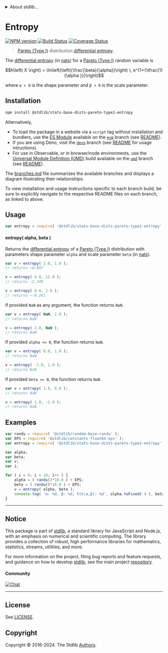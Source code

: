 <!--

@license Apache-2.0

Copyright (c) 2018 The Stdlib Authors.

Licensed under the Apache License, Version 2.0 (the "License");
you may not use this file except in compliance with the License.
You may obtain a copy of the License at

   http://www.apache.org/licenses/LICENSE-2.0

Unless required by applicable law or agreed to in writing, software
distributed under the License is distributed on an "AS IS" BASIS,
WITHOUT WARRANTIES OR CONDITIONS OF ANY KIND, either express or implied.
See the License for the specific language governing permissions and
limitations under the License.

-->


<details>
  <summary>
    About stdlib...
  </summary>
  <p>We believe in a future in which the web is a preferred environment for numerical computation. To help realize this future, we've built stdlib. stdlib is a standard library, with an emphasis on numerical and scientific computation, written in JavaScript (and C) for execution in browsers and in Node.js.</p>
  <p>The library is fully decomposable, being architected in such a way that you can swap out and mix and match APIs and functionality to cater to your exact preferences and use cases.</p>
  <p>When you use stdlib, you can be absolutely certain that you are using the most thorough, rigorous, well-written, studied, documented, tested, measured, and high-quality code out there.</p>
  <p>To join us in bringing numerical computing to the web, get started by checking us out on <a href="https://github.com/stdlib-js/stdlib">GitHub</a>, and please consider <a href="https://opencollective.com/stdlib">financially supporting stdlib</a>. We greatly appreciate your continued support!</p>
</details>

# Entropy

[![NPM version][npm-image]][npm-url] [![Build Status][test-image]][test-url] [![Coverage Status][coverage-image]][coverage-url] <!-- [![dependencies][dependencies-image]][dependencies-url] -->

> [Pareto (Type I)][pareto-distribution] distribution [differential entropy][entropy].

<!-- Section to include introductory text. Make sure to keep an empty line after the intro `section` element and another before the `/section` close. -->

<section class="intro">

The [differential entropy][entropy] (in [nats][nats]) for a [Pareto (Type I)][pareto-distribution] random variable is

<!-- <equation class="equation" label="eq:pareto_type1_entropy" align="center" raw="h\left( X \right) =  \ln\left(\left({\frac{\beta}{\alpha}}\right) \, e^{1+{\tfrac{1}{\alpha }}}\right)" alt="Differential entropy for a Pareto (Type I) distribution."> -->

```math
h\left( X \right) =  \ln\left(\left({\frac{\beta}{\alpha}}\right) \, e^{1+{\tfrac{1}{\alpha }}}\right)
```

<!-- <div class="equation" align="center" data-raw-text="h\left( X \right) =  \ln\left(\left({\frac{\beta}{\alpha}}\right) \, e^{1+{\tfrac{1}{\alpha }}}\right)" data-equation="eq:pareto_type1_entropy">
    <img src="https://cdn.jsdelivr.net/gh/stdlib-js/stdlib@591cf9d5c3a0cd3c1ceec961e5c49d73a68374cb/lib/node_modules/@stdlib/stats/base/dists/pareto-type1/entropy/docs/img/equation_pareto_type1_entropy.svg" alt="Differential entropy for a Pareto (Type I) distribution.">
    <br>
</div> -->

<!-- </equation> -->

where `α > 0` is the shape parameter and `β > 0` is the scale parameter.

</section>

<!-- /.intro -->

<!-- Package usage documentation. -->

<section class="installation">

## Installation

```bash
npm install @stdlib/stats-base-dists-pareto-type1-entropy
```

Alternatively,

-   To load the package in a website via a `script` tag without installation and bundlers, use the [ES Module][es-module] available on the [`esm`][esm-url] branch (see [README][esm-readme]).
-   If you are using Deno, visit the [`deno`][deno-url] branch (see [README][deno-readme] for usage intructions).
-   For use in Observable, or in browser/node environments, use the [Universal Module Definition (UMD)][umd] build available on the [`umd`][umd-url] branch (see [README][umd-readme]).

The [branches.md][branches-url] file summarizes the available branches and displays a diagram illustrating their relationships.

To view installation and usage instructions specific to each branch build, be sure to explicitly navigate to the respective README files on each branch, as linked to above.

</section>

<section class="usage">

## Usage

```javascript
var entropy = require( '@stdlib/stats-base-dists-pareto-type1-entropy' );
```

#### entropy( alpha, beta )

Returns the [differential entropy][entropy] of a [Pareto (Type I)][pareto-distribution] distribution with parameters shape parameter `alpha` and scale parameter `beta` (in [nats][nats]).

```javascript
var v = entropy( 2.0, 1.0 );
// returns ~0.807

v = entropy( 4.0, 12.0 );
// returns ~2.349

v = entropy( 8.0, 2.0 );
// returns ~-0.261
```

If provided `NaN` as any argument, the function returns `NaN`.

```javascript
var v = entropy( NaN, 2.0 );
// returns NaN

v = entropy( 2.0, NaN );
// returns NaN
```

If provided `alpha <= 0`, the function returns `NaN`.

```javascript
var v = entropy( 0.0, 1.0 );
// returns NaN

v = entropy( -1.0, 1.0 );
// returns NaN
```

If provided `beta <= 0`, the function returns `NaN`.

```javascript
var v = entropy( 1.0, 0.0 );
// returns NaN

v = entropy( 1.0, -1.0 );
// returns NaN
```

</section>

<!-- /.usage -->

<!-- Package usage notes. Make sure to keep an empty line after the `section` element and another before the `/section` close. -->

<section class="notes">

</section>

<!-- /.notes -->

<!-- Package usage examples. -->

<section class="examples">

## Examples

<!-- eslint no-undef: "error" -->

```javascript
var randu = require( '@stdlib/random-base-randu' );
var EPS = require( '@stdlib/constants-float64-eps' );
var entropy = require( '@stdlib/stats-base-dists-pareto-type1-entropy' );

var alpha;
var beta;
var v;
var i;

for ( i = 0; i < 10; i++ ) {
    alpha = ( randu()*10.0 ) + EPS;
    beta = ( randu()*10.0 ) + EPS;
    v = entropy( alpha, beta );
    console.log( 'α: %d, β: %d, h(X;α,β): %d', alpha.toFixed( 4 ), beta.toFixed( 4 ), v.toFixed( 4 ) );
}
```

</section>

<!-- /.examples -->

<!-- Section to include cited references. If references are included, add a horizontal rule *before* the section. Make sure to keep an empty line after the `section` element and another before the `/section` close. -->

<section class="references">

</section>

<!-- /.references -->

<!-- Section for related `stdlib` packages. Do not manually edit this section, as it is automatically populated. -->

<section class="related">

</section>

<!-- /.related -->

<!-- Section for all links. Make sure to keep an empty line after the `section` element and another before the `/section` close. -->


<section class="main-repo" >

* * *

## Notice

This package is part of [stdlib][stdlib], a standard library for JavaScript and Node.js, with an emphasis on numerical and scientific computing. The library provides a collection of robust, high performance libraries for mathematics, statistics, streams, utilities, and more.

For more information on the project, filing bug reports and feature requests, and guidance on how to develop [stdlib][stdlib], see the main project [repository][stdlib].

#### Community

[![Chat][chat-image]][chat-url]

---

## License

See [LICENSE][stdlib-license].


## Copyright

Copyright &copy; 2016-2024. The Stdlib [Authors][stdlib-authors].

</section>

<!-- /.stdlib -->

<!-- Section for all links. Make sure to keep an empty line after the `section` element and another before the `/section` close. -->

<section class="links">

[npm-image]: http://img.shields.io/npm/v/@stdlib/stats-base-dists-pareto-type1-entropy.svg
[npm-url]: https://npmjs.org/package/@stdlib/stats-base-dists-pareto-type1-entropy

[test-image]: https://github.com/stdlib-js/stats-base-dists-pareto-type1-entropy/actions/workflows/test.yml/badge.svg?branch=v0.2.2
[test-url]: https://github.com/stdlib-js/stats-base-dists-pareto-type1-entropy/actions/workflows/test.yml?query=branch:v0.2.2

[coverage-image]: https://img.shields.io/codecov/c/github/stdlib-js/stats-base-dists-pareto-type1-entropy/main.svg
[coverage-url]: https://codecov.io/github/stdlib-js/stats-base-dists-pareto-type1-entropy?branch=main

<!--

[dependencies-image]: https://img.shields.io/david/stdlib-js/stats-base-dists-pareto-type1-entropy.svg
[dependencies-url]: https://david-dm.org/stdlib-js/stats-base-dists-pareto-type1-entropy/main

-->

[chat-image]: https://img.shields.io/gitter/room/stdlib-js/stdlib.svg
[chat-url]: https://app.gitter.im/#/room/#stdlib-js_stdlib:gitter.im

[stdlib]: https://github.com/stdlib-js/stdlib

[stdlib-authors]: https://github.com/stdlib-js/stdlib/graphs/contributors

[umd]: https://github.com/umdjs/umd
[es-module]: https://developer.mozilla.org/en-US/docs/Web/JavaScript/Guide/Modules

[deno-url]: https://github.com/stdlib-js/stats-base-dists-pareto-type1-entropy/tree/deno
[deno-readme]: https://github.com/stdlib-js/stats-base-dists-pareto-type1-entropy/blob/deno/README.md
[umd-url]: https://github.com/stdlib-js/stats-base-dists-pareto-type1-entropy/tree/umd
[umd-readme]: https://github.com/stdlib-js/stats-base-dists-pareto-type1-entropy/blob/umd/README.md
[esm-url]: https://github.com/stdlib-js/stats-base-dists-pareto-type1-entropy/tree/esm
[esm-readme]: https://github.com/stdlib-js/stats-base-dists-pareto-type1-entropy/blob/esm/README.md
[branches-url]: https://github.com/stdlib-js/stats-base-dists-pareto-type1-entropy/blob/main/branches.md

[stdlib-license]: https://raw.githubusercontent.com/stdlib-js/stats-base-dists-pareto-type1-entropy/main/LICENSE

[pareto-distribution]: https://en.wikipedia.org/wiki/Pareto_distribution

[entropy]: https://en.wikipedia.org/wiki/Entropy_%28information_theory%29

[nats]: https://en.wikipedia.org/wiki/Nat_%28unit%29

</section>

<!-- /.links -->
